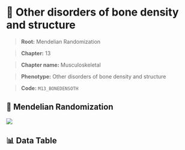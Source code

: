 # 🧪 Other disorders of bone density and structure

> **Root:** Mendelian Randomization

> **Chapter:** 13  

> **Chapter name:** Musculoskeletal

> **Phenotype:** Other disorders of bone density and structure  

> **Code:** `M13_BONEDENSOTH`

## 🧬 Mendelian Randomization  

<img src="/MR/Figures/Forward/M13_BONEDENSOTH.png"/>

## 📊 Data Table

<CsvTableMRF src="/MR_Data/Forward/M13_BONEDENSOTH.csv"/>
